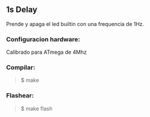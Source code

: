 ## 1s Delay
Prende y apaga el led builtin con una frequencia de 1Hz.

### Configuracion hardware:
Calibrado para ATmega de 4Mhz

### Compilar:
> $ make

### Flashear: 
> $ make flash